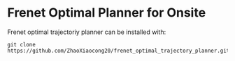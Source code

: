 # Frenet Optimal Planner for Onsite

Frenet optimal trajectoriy planner can be installed with:

	git clone https://github.com/ZhaoXiaocong20/frenet_optimal_trajectory_planner.git
